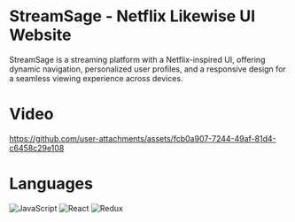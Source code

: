 # StreamSage - Netflix Likewise UI Website

StreamSage is a streaming platform with a Netflix-inspired UI, offering dynamic navigation, personalized user profiles, and a responsive design for a seamless viewing experience across devices.

# Video

https://github.com/user-attachments/assets/fcb0a907-7244-49af-81d4-c6458c29e108

# Languages

![JavaScript](https://img.shields.io/badge/JavaScript-323330?style=for-the-badge&logo=javascript&logoColor=F7DF1E)
![React](https://img.shields.io/badge/react-%2320232a.svg?style=for-the-badge&logo=react&logoColor=%2361DAFB)
![Redux](https://img.shields.io/badge/redux-%23593d88.svg?style=for-the-badge&logo=redux&logoColor=white)
